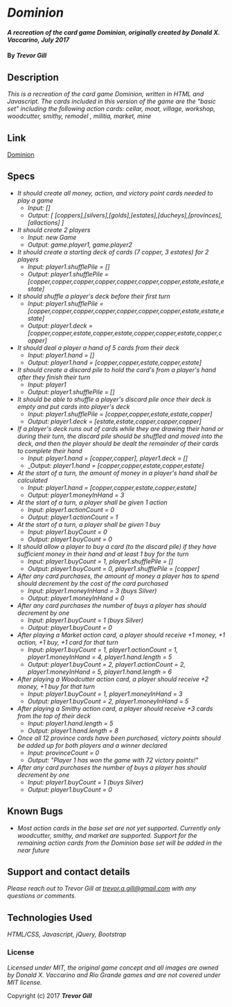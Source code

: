 # _Dominion_

#### _A recreation of the card game Dominion, originally created by Donald X. Vaccarino, July 2017_

#### By _**Trevor Gill**_

## Description

_This is a recreation of the card game Dominion, written in HTML and Javascript. The cards included in this version of the game are the "basic set" including the following action cards: cellar, moat, village, workshop, woodcutter, smithy, remodel , militia, market, mine_

## Link

[Dominion](http://wedaft.github.io/dominion)

## Specs ##

* _It should create all money, action, and victory point cards needed to play a game_
  * _Input: []_
  * _Output: [ [coppers],[silvers],[golds],[estates],[ducheys],[provinces],[allactions] ]_
* _It should create 2 players_
  * _Input: new Game_
  * _Output: game.player1, game.player2_
* _It should create a starting deck of cards (7 copper, 3 estates) for 2 players_
  * _Input: player1.shufflePile = []_
  * _Output: player1.shufflePile = [copper,copper,copper,copper,copper,copper,copper,estate,estate,estate]_
* _It should shuffle a player's deck before their first turn_
  * _Input: player1.shufflePile = [copper,copper,copper,copper,copper,copper,copper,estate,estate,estate]_
  * _Output: player1.deck = [copper,copper,estate,copper,estate,copper,copper,estate,copper,copper]_
* _It should deal a player a hand of 5 cards from their deck_
  * _Input: player1.hand = []_
  * _Output: player1.hand = [copper,copper,estate,copper,estate]_
* _It should create a discard pile to hold the card's from a player's hand after they finish their turn_
  * _Input: player1_
  * _Output: player1.shufflePile = []_
* _It should be able to shuffle a player's discard pile once their deck is empty and put cards into player's deck_
  * _Input: player1.shufflePile = [copper,copper,estate,estate,copper]_
  * _Output: player1.deck = [estate,estate,copper,copper,copper]_
* _If a player's deck runs out of cards while they are drawing their hand or during their turn, the discard pile should be shuffled and moved into the deck, and then the player should be dealt the remainder of their cards to complete their hand_
  * _Input: player1.hand = [copper,copper], player1.deck = []_
  * _Output: _player1.hand = [copper,copper,estate,copper,estate]_
* _At the start of a turn, the amount of money in a player's hand shall be calculated_
  * _Input: player1.hand = [copper,copper,estate,copper,estate]_
  * _Output: player1.moneyInHand = 3_
* _At the start of a turn, a player shall be given 1 action_
  * _Input: player1.actionCount = 0_
  * _Output: player1.actionCount = 1_
* _At the start of a turn, a player shall be given 1 buy_
  * _Input: player1.buyCount = 0_
  * _Output: player1.buyCount = 0_
* _It should allow a player to buy a card (to the discard pile) if they have sufficient money in their hand and at least 1 buy for the turn_
  * _Input: player1.buyCount = 1, player1.shufflePile = []_
  * _Output: player1.buyCount = 0, player1.shufflePile = [copper]_
* _After any card purchases, the amount of money a player has to spend should decrement by the cost of the card purchased_
  * _Input: player1.moneyInHand = 3 (buys Silver)_
  * _Output: player1.moneyInHand = 0_
* _After any card purchases the number of buys a player has should decrement by one_
  * _Input: player1.buyCount = 1 (buys Silver)_
  * _Output: player1.buyCount = 0_
* _After playing a Market action card, a player should receive +1 money, +1 action, +1 buy, +1 card for that turn_
  * _Input: player1.buyCount = 1, player1.actionCount = 1, player1.moneyInHand = 4, player1.hand.length = 5_
  * _Output: player1.buyCount = 2, player1.actionCount = 2, player1.moneyInHand = 5, player1.hand.length = 6_
* _After playing a Woodcutter action card, a player should receive +2 money, +1 buy for that turn_
  * _Input: player1.buyCount = 1, player1.moneyInHand = 3_
  * _Output: player1.buyCount = 2, player1.moneyInHand = 5_
* _After playing a Smithy action card, a player should receive +3 cards from the top of their deck_
  * _Input: player1.hand.length = 5_
  * _Output: player1.hand.length = 8_
* _Once all 12 province cards have been purchased, victory points should be added up for both players and a winner declared_
  * _Input: provinceCount = 0_
  * _Output: "Player 1 has won the game with 72 victory points!"_
* _After any card purchases the number of buys a player has should decrement by one_
  * _Input: player1.buyCount = 1 (buys Silver)_
  * _Output: player1.buyCount = 0_


## Known Bugs

* _Most action cards in the base set are not yet supported. Currently only woodcutter, smithy, and market are supported. Support for the remaining action cards from the Dominion base set will be added in the near future_

## Support and contact details

_Please reach out to Trevor Gill at trevor.a.gill@gmail.com with any questions or comments._

## Technologies Used

_HTML/CSS, Javascript, jQuery, Bootstrap_

### License

*Licensed under MIT, the original game concept and all images are owned by Donald X. Vaccarino and Rio Grande games and are not covered under MIT license.*

Copyright (c) 2017 **_Trevor Gill_**
